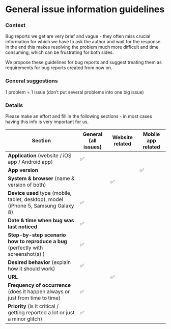 # General issue information guidelines

### Context
Bug reports we get are very brief and vague - they often miss crucial information for which we have to ask the author and wait for the response. In the end this makes resolving the problem much more difficult and time consuming, which can be frustrating for both sides.
 
We propose these guidelines for bug reports and suggest treating them as requirements for bug reports created from now on.
 
### General suggestions
1 problem = 1 issue (don’t put several problems into one big issue)
 
### Details
Please make an effort and fill in the following sections - in most cases having this info is very important for us.

| Section | General (all issues)  | Website related  | Mobile app related  |
|---|---|---|---|
| **Application** (website / iOS app / Android app)  | ✅ |   |   |
| **App version**  |   |   | ✅  |
| **System & browser** (name & version of both)  |   | ✅  |   |
| **Device used** type (mobile, tablet, desktop), model (iPhone 5, Samsung Galaxy 8) | ✅  |   |   |
| **Date & time when bug was last noticed**  | ✅  |   |   |
| **Step-by-step scenario how to reproduce a bug** (perfectly with screenshot(s) )  | ✅  |   |   |
| **Desired behavior** (explain how it should work)  | ✅  |   |   |
| **URL**  |   | ✅  |   |
| **Frequency of occurrence** (does it happen always or just from time to time) | ✅  |   |   |
| **Priority** (is it critical / getting reported a lot or just a minor glitch) | ✅  |   |   |
 
 
 
 
